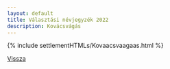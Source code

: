 ```yaml
---
layout: default
title: Választási névjegyzék 2022
description: Kovácsvágás
---
```


{% include settlementHTMLs/Kovaacsvaagaas.html %}

[Vissza](../)